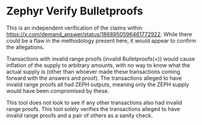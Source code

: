 # Zephyr Verify Bulletproofs

This is an independent verification of the claims within
https://x.com/demand_answer/status/1868950596461772922. While there could be a
flaw in the methodology present here, it would appear to confirm the
allegations.

Transactions with invalid range proofs (invalid Bulletproofs(+)) would cause
inflation of the supply to arbitrary amounts, with no way to know what the
actual supply is (other than whoever made these transactions coming forward
with the answers and proof). The transactions alleged to have invalid range
proofs all had ZEPH outputs, meaning only the ZEPH supply would have been
compromised by these.

This tool does not look to see if any other transactions also had invalid range
proofs. This tool solely verifies the transactions alleged to have invalid
range proofs and a pair of others as a sanity check.
